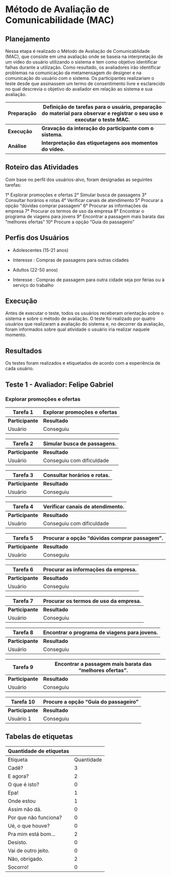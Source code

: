 # Método de Avaliação de Comunicabilidade (MAC) 
## Planejamento
Nessa etapa é realizado o Método de Avaliação de Comunicablidade (MAC), que consiste em uma avaliação onde se baseia na interpretação de um vídeo do usuário utilizando o sistema e tem como objetivo identificar falhas durante a utilização. Como resultado, os avaliadores irão identificar problemas na comunicação da metamensagem do designer e na comunicação do usuário com o sistema.
Os participantes realizariam o teste desde que assinassem um termo de consentimento livre e esclarecido no qual descrevia o objetivo do avaliador em relação ao sistema e sua avaliação.

| Preparação |  Definição de tarefas para o usuário, preparação do material para observar e registrar o seu uso e executar o teste MAC.       |
|------------|--------|
|**Execução**| **Gravação da interação do participante com o sistema.**       |
| **Análise**| **Interpretação das etiquetagens aos momentos do vídeo.**        |
## Roteiro das Atividades
Com base no perfil dos usuários-alvo, foram designadas as seguintes tarefas: 

1° Explorar promoções e ofertas
2° Simular busca de passagens
3° Consultar horários e rotas
4° Verificar canais de atendimento
5° Procurar a opção “dúvidas comprar passagem”
6° Procurar as informações da empresa
7° Procurar os termos de uso da empresa
8° Encontrar o programa de viagens para jovens
9° Encontrar a passagem mais barata das “melhores ofertas”
10° Procure a opção “Guia do passageiro”


## Perfis dos Usuários
* Adolescentes (15-21 anos)
- Interesse : Compras de passagens para outras cidades 
* Adultos (22-50 anos)
- Interesse : Compras de passagem para outra cidade seja por férias ou à serviço do trabalho

## Execução
Antes de executar o teste, todos os usuários receberam orientação sobre o sistema e sobre o método de avaliação.
O teste foi realizado por quatro usuários que realizaram a avaliação do sistema e, no decorrer da avaliação, foram informados sobre qual atividade o usuário iria realizar naquele momento.
## Resultados
Os testes foram realizados e etiquetados de acordo com a experiência de cada usuário.

## Teste 1 - Avaliador: Felipe Gabriel

### Explorar promoções e ofertas
| Tarefa 1    | Explorar promoções e ofertas | 
|-------------|---------------|
| **Participante**| **Resultado**     |
| Usuário   |  Conseguiu    |     


| Tarefa 2    | Simular busca de passagens.  |            
|-------------|---------------|
| **Participante**| **Resultado**     |
| Usuário   |  Conseguiu com dificuldade  |  


| Tarefa 3    |Consultar horários e rotas. |            
|-------------|---------------|
| **Participante**| **Resultado**     |
| Usuário   |  Conseguiu             |                      


| Tarefa 4    |Verificar canais de atendimento.              |            
|-------------|---------------|
| **Participante**| **Resultado**     |
| Usuário   |  Conseguiu com dificuldade            |                      


| Tarefa 5    |Procurar a opção “dúvidas comprar passagem”. |            
|-------------|---------------|
| **Participante**| **Resultado**     |
| Usuário   |  Conseguiu    |                      

| Tarefa 6    | Procurar as informações da empresa.              |            
|-------------|---------------|
| **Participante**| **Resultado** |
| Usuário   |   Conseguiu  |                        


| Tarefa 7    |Procurar os termos de uso da empresa.   |            
|-------------|---------------|
| **Participante**| **Resultado** |
| Usuário   |  Conseguiu    |            


| Tarefa 8    |Encontrar o programa de viagens para jovens.  |            
|-------------|---------------|
| **Participante**| **Resultado** |
| Usuário   |  Conseguiu     |  


| Tarefa 9    | Encontrar a passagem mais barata das “melhores ofertas”.  |            
|-------------|---------------|
| **Participante**| **Resultado** |
| Usuário   |  Conseguiu  |                       


| Tarefa 10    | Procure a opção “Guia do passageiro”          |
|--------------|---------------|
|**Participante**| **Resultado** |
| Usuário 1    | Conseguiu |

## Tabelas de etiquetas
| Quantidade de etiquetas|                |
|------------------------|----------------|
|        Etiqueta        | Quantidade     |
|       Cadê?            |      3         |
|      E agora?          |       2         |
|     O que é isto?      |       0         |
|      Epa!              |        1        |
|    Onde estou          |        1        |
|     Assim não dá.      |         0       |
| Por que não funciona?  |         0       |
| Ué, o que houve?       |         0       |
|  Pra mim está bom...   |         2       |
|  Desisto.              |         0       |
| Vai de outro jeito.    |         0       |
|   Não, obrigado.       |        2        |
|  Socorro!              |        0        |
